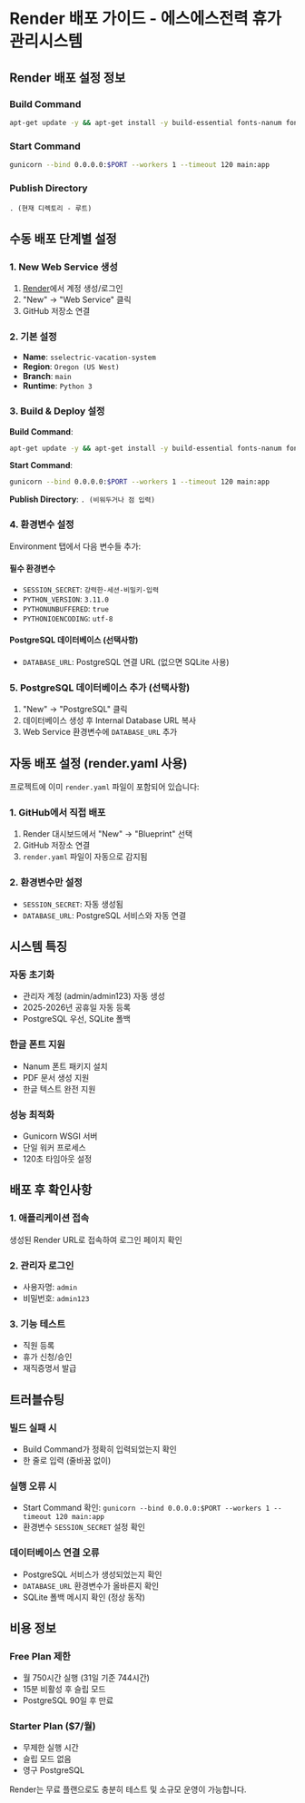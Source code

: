 # Render 배포 가이드 - 에스에스전력 휴가관리시스템

## Render 배포 설정 정보

### Build Command
```bash
apt-get update -y && apt-get install -y build-essential fonts-nanum fonts-noto-cjk libpango-1.0-0 libpangoft2-1.0-0 && pip install --upgrade pip && pip install -r requirements-render.txt && python3 create_admin.py && python3 add_holidays.py
```

### Start Command
```bash
gunicorn --bind 0.0.0.0:$PORT --workers 1 --timeout 120 main:app
```

### Publish Directory
```
. (현재 디렉토리 - 루트)
```

## 수동 배포 단계별 설정

### 1. New Web Service 생성
1. [Render](https://render.com)에서 계정 생성/로그인
2. "New" → "Web Service" 클릭
3. GitHub 저장소 연결

### 2. 기본 설정
- **Name**: `sselectric-vacation-system`
- **Region**: `Oregon (US West)`
- **Branch**: `main`
- **Runtime**: `Python 3`

### 3. Build & Deploy 설정
**Build Command**:
```bash
apt-get update -y && apt-get install -y build-essential fonts-nanum fonts-noto-cjk libpango-1.0-0 libpangoft2-1.0-0 && pip install --upgrade pip && pip install -r requirements-render.txt && python3 create_admin.py && python3 add_holidays.py
```

**Start Command**:
```bash
gunicorn --bind 0.0.0.0:$PORT --workers 1 --timeout 120 main:app
```

**Publish Directory**: `. (비워두거나 점 입력)`

### 4. 환경변수 설정
Environment 탭에서 다음 변수들 추가:

#### 필수 환경변수
- `SESSION_SECRET`: `강력한-세션-비밀키-입력`
- `PYTHON_VERSION`: `3.11.0`
- `PYTHONUNBUFFERED`: `true`
- `PYTHONIOENCODING`: `utf-8`

#### PostgreSQL 데이터베이스 (선택사항)
- `DATABASE_URL`: PostgreSQL 연결 URL (없으면 SQLite 사용)

### 5. PostgreSQL 데이터베이스 추가 (선택사항)
1. "New" → "PostgreSQL" 클릭
2. 데이터베이스 생성 후 Internal Database URL 복사
3. Web Service 환경변수에 `DATABASE_URL` 추가

## 자동 배포 설정 (render.yaml 사용)

프로젝트에 이미 `render.yaml` 파일이 포함되어 있습니다:

### 1. GitHub에서 직접 배포
1. Render 대시보드에서 "New" → "Blueprint" 선택
2. GitHub 저장소 연결
3. `render.yaml` 파일이 자동으로 감지됨

### 2. 환경변수만 설정
- `SESSION_SECRET`: 자동 생성됨
- `DATABASE_URL`: PostgreSQL 서비스와 자동 연결

## 시스템 특징

### 자동 초기화
- 관리자 계정 (admin/admin123) 자동 생성
- 2025-2026년 공휴일 자동 등록
- PostgreSQL 우선, SQLite 폴백

### 한글 폰트 지원
- Nanum 폰트 패키지 설치
- PDF 문서 생성 지원
- 한글 텍스트 완전 지원

### 성능 최적화
- Gunicorn WSGI 서버
- 단일 워커 프로세스
- 120초 타임아웃 설정

## 배포 후 확인사항

### 1. 애플리케이션 접속
생성된 Render URL로 접속하여 로그인 페이지 확인

### 2. 관리자 로그인
- 사용자명: `admin`
- 비밀번호: `admin123`

### 3. 기능 테스트
- 직원 등록
- 휴가 신청/승인
- 재직증명서 발급

## 트러블슈팅

### 빌드 실패 시
- Build Command가 정확히 입력되었는지 확인
- 한 줄로 입력 (줄바꿈 없이)

### 실행 오류 시
- Start Command 확인: `gunicorn --bind 0.0.0.0:$PORT --workers 1 --timeout 120 main:app`
- 환경변수 `SESSION_SECRET` 설정 확인

### 데이터베이스 연결 오류
- PostgreSQL 서비스가 생성되었는지 확인
- `DATABASE_URL` 환경변수가 올바른지 확인
- SQLite 폴백 메시지 확인 (정상 동작)

## 비용 정보

### Free Plan 제한
- 월 750시간 실행 (31일 기준 744시간)
- 15분 비활성 후 슬립 모드
- PostgreSQL 90일 후 만료

### Starter Plan ($7/월)
- 무제한 실행 시간
- 슬립 모드 없음
- 영구 PostgreSQL

Render는 무료 플랜으로도 충분히 테스트 및 소규모 운영이 가능합니다.